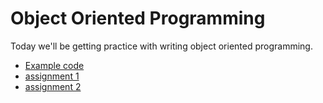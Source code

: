 # Object Oriented Programming

Today we'll be getting practice with writing object oriented programming.

* [Example code](src)
* [assignment 1](assignment1.md)
* [assignment 2](assignment2.md)
